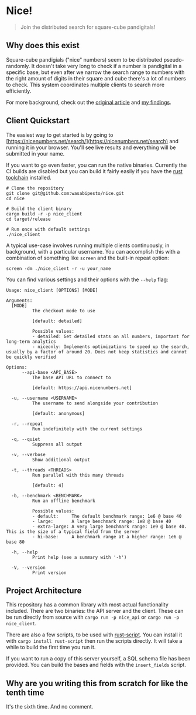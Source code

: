 # Nice!

> Join the distributed search for square-cube pandigitals!

## Why does this exist

Square-cube pandigials ("nice" numbers) seem to be distributed pseudo-randomly. It doesn't take very long to check if a number is pandigital in a specific base, but even after we narrow the search range to numbers with the right amount of digits in their square and cube there's a lot of numbers to check. This system coordinates multiple clients to search more efficiently.

For more background, check out the [original article](https://beautifulthorns.wixsite.com/home/post/is-69-unique) and [my findings](https://nicenumbers.net).

## Client Quickstart

The easiest way to get started is by going to [https://nicenumbers.net/search/](https://nicenumbers.net/search) and running it in your browser. You'll see live results and everything will be submitted in your name.

If you want to go even faster, you can run the native binaries. Currently the CI builds are disabled but you can build it fairly easily if you have the [rust toolchain](https://www.rust-lang.org/tools/install) installed.

```
# Clone the repository
git clone git@github.com:wasabipesto/nice.git
cd nice

# Build the client binary
cargo build -r -p nice_client
cd target/release

# Run once with default settings
./nice_client
```

A typical use-case involves running multiple clients continuously, in background, with a particular username. You can accomplish this with a combination of something like `screen` and the built-in repeat option:

```
screen -dm ./nice_client -r -u your_name
```

You can find various settings and their options with the `--help` flag:

```
Usage: nice_client [OPTIONS] [MODE]

Arguments:
  [MODE]
          The checkout mode to use

          [default: detailed]

          Possible values:
          - detailed: Get detailed stats on all numbers, important for long-term analytics
          - niceonly: Implements optimizations to speed up the search, usually by a factor of around 20. Does not keep statistics and cannot be quickly verified

Options:
      --api-base <API_BASE>
          The base API URL to connect to

          [default: https://api.nicenumbers.net]

  -u, --username <USERNAME>
          The username to send alongside your contribution

          [default: anonymous]

  -r, --repeat
          Run indefinitely with the current settings

  -q, --quiet
          Suppress all output

  -v, --verbose
          Show additional output

  -t, --threads <THREADS>
          Run parallel with this many threads

          [default: 4]

  -b, --benchmark <BENCHMARK>
          Run an offline benchmark

          Possible values:
          - default:     The default benchmark range: 1e6 @ base 40
          - large:       A large benchmark range: 1e8 @ base 40
          - extra-large: A very large benchmark range: 1e9 @ base 40. This is the size of a typical field from the server
          - hi-base:     A benchmark range at a higher range: 1e6 @ base 80

  -h, --help
          Print help (see a summary with '-h')

  -V, --version
          Print version
```

## Project Architecture

This repository has a common library with most actual functionality included. There are two binaries: the API server and the client. These can be run directly from source with `cargo run -p nice_api` or `cargo run -p nice_client`.

There are also a few scripts, to be used with [rust-script](https://rust-script.org/). You can install it with `cargo install rust-script` then run the scripts directly. It will take a while to build the first time you run it.

If you want to run a copy of this server yourself, a SQL schema file has been provided. You can build the bases and fields with the `insert_fields` script.

## Why are you writing this from scratch for like the tenth time

It's the sixth time. And no comment.
